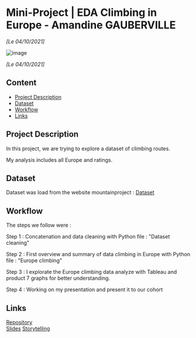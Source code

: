 
# Mini-Project | EDA Climbing in Europe - Amandine GAUBERVILLE
*[Le 04/10/2021]*

![image](https://user-images.githubusercontent.com/68965669/124923094-6a1c7500-dffa-11eb-8ba8-5af54259d32a.png)

*[Le 04/10/2021]*

## Content
- [Project Description](#project-description)
- [Dataset](#dataset)
- [Workflow](#workflow)
- [Links](#links)

<a name="project-description"></a>

## Project Description
In this project, we are trying to explore a dataset of climbing routes.

My analysis includes all Europe and ratings.

<a name="hypotheses-/-questions"></a>

## Dataset

Dataset was load from the website mountainproject :
[Dataset](https://www.mountainproject.com/) 

<a name="workflow"></a>

## Workflow
The steps we follow were :

Step 1 :
Concatenation and data cleaning with Python
file : "Dataset cleaning"

Step 2 :
First overview and summary of data climbing in Europe with Python
file : "Europe climbing"

Step 3 :
I explorate the Europe climbing data analyze with Tableau and product 7 graphs for better understanding.

Step 4 :
Working on my presentation and present it to our cohort

## Links

[Repository](https://github.com/AmandineGauberville/Module2-miniproject2)  
[Slides](https://drive.google.com/file/d/1SqOOsTpP1zY_IiP5JWxEDmXELACdugHG/view?usp=sharing)
[Storytelling](https://public.tableau.com/profile/gauberville.amandine#!/vizhome/AnalyseescaladeenEurope/Histoire1)

